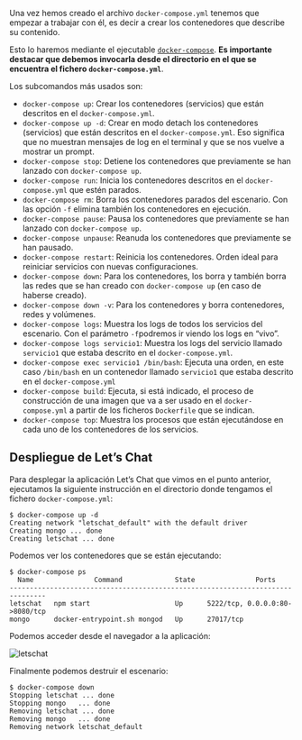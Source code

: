 Una vez hemos creado el archivo `docker-compose.yml` tenemos que empezar a trabajar con él, es decir a crear los contenedores que describe su contenido.

Esto lo haremos mediante el ejecutable [`docker-compose`](https://docs.docker.com/compose/reference/). **Es importante destacar que debemos invocarla desde el directorio en el que se encuentra el fichero `docker-compose.yml`**.

Los subcomandos más usados son:

-   `docker-compose up`: Crear los contenedores (servicios) que están descritos en el `docker-compose.yml`.
-   `docker-compose up -d`: Crear en modo detach los contenedores (servicios) que están descritos en el `docker-compose.yml`. Eso significa que no muestran mensajes de log en el terminal y que se nos vuelve a mostrar un prompt.
-   `docker-compose stop`: Detiene los contenedores que previamente se han lanzado con `docker-compose up`.
-   `docker-compose run`: Inicia los contenedores descritos en el `docker-compose.yml` que estén parados.
-   `docker-compose rm`: Borra los contenedores parados del escenario. Con las opción `-f` elimina también los contenedores en ejecución.
-   `docker-compose pause`: Pausa los contenedores que previamente se han lanzado con `docker-compose up`.
-   `docker-compose unpause`: Reanuda los contenedores que previamente se han pausado.
-   `docker-compose restart`: Reinicia los contenedores. Orden ideal para reiniciar servicios con nuevas configuraciones.
-   `docker-compose down`: Para los contenedores, los borra y también borra las redes que se han creado con `docker-compose up` (en caso de haberse creado).
-   `docker-compose down -v`: Para los contenedores y borra contenedores, redes y volúmenes.
-   `docker-compose logs`: Muestra los logs de todos los servicios del escenario. Con el parámetro `-f`podremos ir viendo los logs en “vivo”.
-   `docker-compose logs servicio1`: Muestra los logs del servicio llamado `servicio1` que estaba descrito en el `docker-compose.yml`.
-   `docker-compose exec servicio1 /bin/bash`: Ejecuta una orden, en este caso `/bin/bash` en un contenedor llamado `servicio1` que estaba descrito en el `docker-compose.yml`
-   `docker-compose build`: Ejecuta, si está indicado, el proceso de construcción de una imagen que va a ser usado en el `docker-compose.yml` a partir de los ficheros `Dockerfile` que se indican.
-   `docker-compose top`: Muestra los procesos que están ejecutándose en cada uno de los contenedores de los servicios.

## [](https://iesgn.github.io/curso_docker_2021/sesion5/comando.html#despliegue-de-lets-chat)Despliegue de Let’s Chat

Para desplegar la aplicación Let’s Chat que vimos en el punto anterior, ejecutamos la siguiente instrucción en el directorio donde tengamos el fichero `docker-compose.yml`:

```
$ docker-compose up -d
Creating network "letschat_default" with the default driver
Creating mongo ... done
Creating letschat ... done
```

Podemos ver los contenedores que se están ejecutando:

```
$ docker-compose ps
  Name               Command             State               Ports             
-------------------------------------------------------------------------------
letschat   npm start                     Up      5222/tcp, 0.0.0.0:80->8080/tcp
mongo      docker-entrypoint.sh mongod   Up      27017/tcp                   
```

Podemos acceder desde el navegador a la aplicación:

![letschat](https://iesgn.github.io/curso_docker_2021/sesion5/img/letschat.png)

Finalmente podemos destruir el escenario:

```
$ docker-compose down 
Stopping letschat ... done
Stopping mongo   ... done
Removing letschat ... done
Removing mongo   ... done
Removing network letschat_default
```